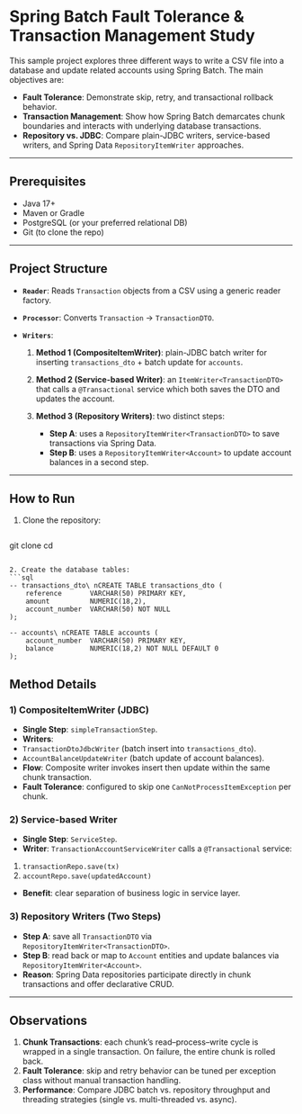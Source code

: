 # Spring Batch Fault Tolerance & Transaction Management Study

This sample project explores three different ways to write a CSV file into a database and update related accounts using Spring Batch. The main objectives are:

* **Fault Tolerance**: Demonstrate skip, retry, and transactional rollback behavior.
* **Transaction Management**: Show how Spring Batch demarcates chunk boundaries and interacts with underlying database transactions.
* **Repository vs. JDBC**: Compare plain-JDBC writers, service-based writers, and Spring Data `RepositoryItemWriter` approaches.

---

## Prerequisites

* Java 17+
* Maven or Gradle
* PostgreSQL (or your preferred relational DB)
* Git (to clone the repo)

---

## Project Structure

* **`Reader`**: Reads `Transaction` objects from a CSV using a generic reader factory.
* **`Processor`**: Converts `Transaction` → `TransactionDTO`.
* **`Writers`**:

  1. **Method 1 (CompositeItemWriter)**: plain-JDBC batch writer for inserting `transactions_dto` + batch update for `accounts`.
  2. **Method 2 (Service-based Writer)**: an `ItemWriter<TransactionDTO>` that calls a `@Transactional` service which both saves the DTO and updates the account.
  3. **Method 3 (Repository Writers)**: two distinct steps:

     * **Step A**: uses a `RepositoryItemWriter<TransactionDTO>` to save transactions via Spring Data.
     * **Step B**: uses a `RepositoryItemWriter<Account>` to update account balances in a second step.

---

## How to Run

1. Clone the repository:

   ```bash
   ```

git clone <repo-url>
cd <repo-folder>

````

2. Create the database tables:
```sql
-- transactions_dto\ nCREATE TABLE transactions_dto (
    reference       VARCHAR(50) PRIMARY KEY,
    amount          NUMERIC(18,2),
    account_number  VARCHAR(50) NOT NULL
);

-- accounts\ nCREATE TABLE accounts (
    account_number  VARCHAR(50) PRIMARY KEY,
    balance         NUMERIC(18,2) NOT NULL DEFAULT 0
);
````

## Method Details

### 1) CompositeItemWriter (JDBC)
- **Single Step**: `simpleTransactionStep`.
- **Writers**:
- `TransactionDtoJdbcWriter` (batch insert into `transactions_dto`).
- `AccountBalanceUpdateWriter` (batch update of account balances).
- **Flow**: Composite writer invokes insert then update within the same chunk transaction.
- **Fault Tolerance**: configured to skip one `CanNotProcessItemException` per chunk.

### 2) Service-based Writer
- **Single Step**: `ServiceStep`.
- **Writer**: `TransactionAccountServiceWriter` calls a `@Transactional` service:
1. `transactionRepo.save(tx)`
2. `accountRepo.save(updatedAccount)`
- **Benefit**: clear separation of business logic in service layer.

### 3) Repository Writers (Two Steps)
- **Step A**: save all `TransactionDTO` via `RepositoryItemWriter<TransactionDTO>`.
- **Step B**: read back or map to `Account` entities and update balances via `RepositoryItemWriter<Account>`.
- **Reason**: Spring Data repositories participate directly in chunk transactions and offer declarative CRUD.

---

## Observations

1. **Chunk Transactions**: each chunk’s read–process–write cycle is wrapped in a single transaction. On failure, the entire chunk is rolled back.
2. **Fault Tolerance**: skip and retry behavior can be tuned per exception class without manual transaction handling.
3. **Performance**: Compare JDBC batch vs. repository throughput and threading strategies (single vs. multi-threaded vs. async).

```
